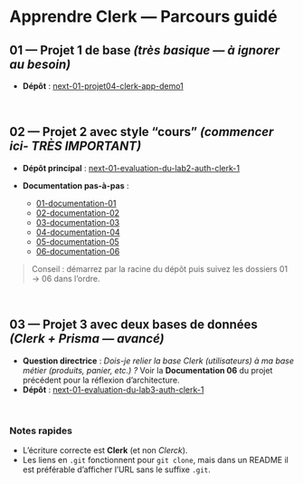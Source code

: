 # Apprendre Clerk — Parcours guidé

## 01 — Projet 1 de base *(très basique — à ignorer au besoin)*

* **Dépôt** : [next-01-projet04-clerk-app-demo1](https://github.com/hrhouma1/next-01-projet04-clerk-app-demo1)

<br/>

## 02 — Projet 2 avec style “cours” *(commencer ici- TRÈS IMPORTANT)*

* **Dépôt principal** : [next-01-evaluation-du-lab2-auth-clerk-1](https://github.com/hrhouma1/next-01-evaluation-du-lab2-auth-clerk-1)
* **Documentation pas-à-pas** :

  * [01-documentation-01](https://github.com/hrhouma1/next-01-evaluation-du-lab2-auth-clerk-1/tree/main/01-documentation-01)
  * [02-documentation-02](https://github.com/hrhouma1/next-01-evaluation-du-lab2-auth-clerk-1/tree/main/02-documentation-02)
  * [03-documentation-03](https://github.com/hrhouma1/next-01-evaluation-du-lab2-auth-clerk-1/tree/main/03-documentation-03)
  * [04-documentation-04](https://github.com/hrhouma1/next-01-evaluation-du-lab2-auth-clerk-1/tree/main/04-documentation-04)
  * [05-documentation-05](https://github.com/hrhouma1/next-01-evaluation-du-lab2-auth-clerk-1/tree/main/05-documentation-05)
  * [06-documentation-06](https://github.com/hrhouma1/next-01-evaluation-du-lab2-auth-clerk-1/tree/main/06-documentation-06)

> Conseil : démarrez par la racine du dépôt puis suivez les dossiers 01 → 06 dans l’ordre.

<br/>

## 03 — Projet 3 avec deux bases de données *(Clerk + Prisma — avancé)*

* **Question directrice** : *Dois-je relier la base Clerk (utilisateurs) à ma base métier (produits, panier, etc.) ?* Voir la **Documentation 06** du projet précédent pour la réflexion d’architecture.
* **Dépôt** : [next-01-evaluation-du-lab3-auth-clerk-1](https://github.com/hrhouma1/next-01-evaluation-du-lab3-auth-clerk-1)


<br/>

### Notes rapides

* L’écriture correcte est **Clerk** (et non *Clerck*).
* Les liens en `.git` fonctionnent pour `git clone`, mais dans un README il est préférable d’afficher l’URL sans le suffixe `.git`.


